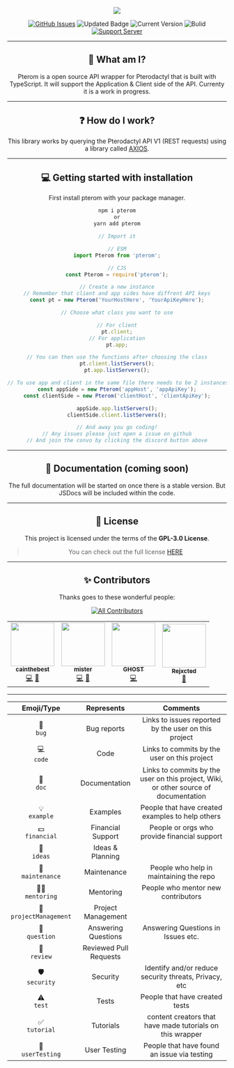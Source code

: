 <div align="center">

<p>
  <a>
    <img href="" src="https://cdn.discordapp.com/attachments/754460402729091212/879178582281322516/Pterom.jpg" height="auto">
  </a>
</p>

[![GitHub Issues](https://img.shields.io/github/issues/Code-Sorcerers/Pterom.svg?style=for-the-badge)](https://github.com/Code-Sorcerers/Pterom/issues)
![Updated Badge](https://badges.pufler.dev/updated/Code-Sorcerers/Pterom?style=for-the-badge)
![Current Version](https://img.shields.io/github/v/release/Code-Sorcerers/Pterom?style=for-the-badge)
![Bulid](https://img.shields.io/github/workflow/status/Code-Sorcerers/Pterom/Continuous%20integration%20&%20deployment?style=for-the-badge)
[![Support Server](https://img.shields.io/discord/862036528934158356.svg?label=Discord&logo=Discord&colorB=7289da&style=for-the-badge)](https://discord.gg/kU25cFa9YR)

---

## 📌 What am I?

Pterom is a open source API wrapper for Pterodactyl that is built with TypeScript. It will support the Application & Client side of the API. Currenty it is a work in progress.

---

## ❓ How do I work?

This library works by querying the Pterodactyl API V1 \(REST requests\) using a library called [AXIOS](https://www.npmjs.com/package/axios).

---

## 💻 Getting started with installation

First install pterom with your package manager.

```bash
npm i pterom
or
yarn add pterom
```

```ts
// Import it

// ESM
import Pterom from 'pterom';

// CJS
const Pterom = require('pterom');

// Create a new instance
// Remember that client and app sides have diffrent API keys
const pt = new Pterom('YourHostHere', 'YourApiKeyHere');

// Choose what class you want to use

// For client
pt.client;
// For application
pt.app;

// You can then use the functions after choosing the class
pt.client.listServers();
pt.app.listServers();

// To use app and client in the same file there needs to be 2 instances to separate them
const appSide = new Pterom('appHost', 'appApiKey');
const clientSide = new Pterom('clientHost', 'clientApiKey');

appSide.app.listServers();
clientSide.client.listServers();

// And away you go coding!
// Any issues please just open a issue on github
// And join the convo by clicking the discord button above
```

---

## 📖 Documentation (coming soon)

The full documentation will be started on once there is a stable version. But JSDocs will be included within the code.

---

## 🧾 License

This project is licensed under the terms of the **GPL-3.0 License**.

> You can check out the full license [HERE](https://github.com/Code-Sorcerers/Pterom/blob/main/LICENSE)

---

## ✨ Contributors

Thanks goes to these wonderful people:

<!-- ALL-CONTRIBUTORS-BADGE:START - Do not remove or modify this section -->

[![All Contributors](https://img.shields.io/badge/all_contributors-4-orange.svg?style=flat-square)](#contributors-)

<!-- ALL-CONTRIBUTORS-BADGE:END -->
<!-- ALL-CONTRIBUTORS-LIST:START - Do not remove or modify this section -->
<!-- prettier-ignore-start -->
<!-- markdownlint-disable -->
<table>
  <tr>
    <td align="center"><a href="https://github.com/cainthebest"><img src="https://avatars.githubusercontent.com/u/75994858?v=4?s=100" width="100px;" alt=""/><br /><sub><b>cainthebest</b></sub></a><br /><a href="https://github.com/Code-Sorcerers/Pterom/commits?author=cainthebest" title="Code">💻</a> <a href="https://github.com/Code-Sorcerers/Pterom/commits?author=cainthebest" title="Documentation">📖</a></td>
    <td align="center"><a href="https://npmjs.org/coloras"><img src="https://avatars.githubusercontent.com/u/67773205?v=4?s=100" width="100px;" alt=""/><br /><sub><b>mister</b></sub></a><br /><a href="https://github.com/Code-Sorcerers/Pterom/commits?author=mister-coded" title="Code">💻</a> <a href="https://github.com/Code-Sorcerers/Pterom/commits?author=mister-coded" title="Documentation">📖</a></td>
    <td align="center"><a href="http://ghostdev.xyz"><img src="https://avatars.githubusercontent.com/u/47755378?v=4?s=100" width="100px;" alt=""/><br /><sub><b>GHOST</b></sub></a><br /><a href="https://github.com/Code-Sorcerers/Pterom/commits?author=ghostdevv" title="Code">💻</a></td>
    <td align="center"><a href="https://github.com/Rejxcted"><img src="https://avatars.githubusercontent.com/u/85765707?v=4?s=100" width="100px;" alt=""/><br /><sub><b>Rejxcted</b></sub></a><br /><a href="https://github.com/Code-Sorcerers/Pterom/commits?author=Rejxcted" title="Documentation">📖</a></td>
  </tr>
</table>

<!-- markdownlint-restore -->
<!-- prettier-ignore-end -->

<!-- ALL-CONTRIBUTORS-LIST:END -->

---

|          Emoji/Type          |       Represents       |                                       Comments                                       |
| :--------------------------: | :--------------------: | :----------------------------------------------------------------------------------: |
|       🐛 <br /> `bug`        |      Bug reports       |                 Links to issues reported by the user on this project                 |
|       💻 <br /> `code`       |          Code          |                     Links to commits by the user on this project                     |
|       📖 <br /> `doc`        |     Documentation      | Links to commits by the user on this project, Wiki, or other source of documentation |
|     💡 <br /> `example`      |        Examples        |                   People that have created examples to help others                   |
|    💵 <br /> `financial`     |   Financial Support    |                     People or orgs who provide financial support                     |
|      🤔 <br /> `ideas`       |    Ideas & Planning    |                                                                                      |
|   🚧 <br /> `maintenance`    |      Maintenance       |                       People who help in maintaining the repo                        |
|   🧑‍🏫 <br /> `mentoring`   |       Mentoring        |                          People who mentor new contributors                          |
| 📆 <br/> `projectManagement` |   Project Management   |                                                                                      |
|     💬 <br /> `question`     |  Answering Questions   |                          Answering Questions in Issues etc.                          |
|      👀 <br /> `review`      | Reviewed Pull Requests |                                                                                      |
|     🛡️ <br /> `security`     |        Security        |                Identify and/or reduce security threats, Privacy, etc                 |
|       ⚠️ <br /> `test`       |         Tests          |                            People that have created tests                            |
|     ✅ <br /> `tutorial`     |       Tutorials        |              content creators that have made tutorials on this wrapper               |
|   📓 <br /> `userTesting`    |      User Testing      |                     People that have found an issue via testing                      |

</div>
